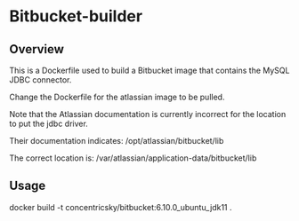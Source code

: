# Bitbucket-builder

## Overview

This is a Dockerfile used to build a Bitbucket image that contains the MySQL JDBC connector.  

Change the Dockerfile for the atlassian image to be pulled. 

Note that the Atlassian documentation is currently incorrect for the location to put the jdbc driver.  

Their documentation indicates: /opt/atlassian/bitbucket/lib  

The correct location is: /var/atlassian/application-data/bitbucket/lib   

## Usage

docker build -t concentricsky/bitbucket:6.10.0_ubuntu_jdk11 .

